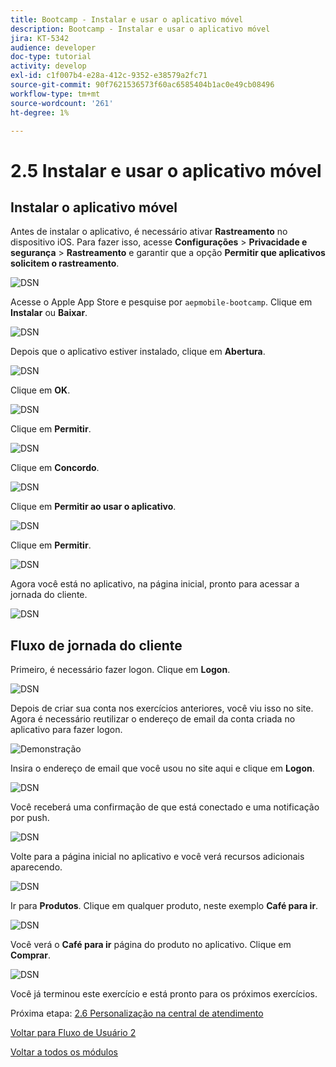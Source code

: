 ```yaml
---
title: Bootcamp - Instalar e usar o aplicativo móvel
description: Bootcamp - Instalar e usar o aplicativo móvel
jira: KT-5342
audience: developer
doc-type: tutorial
activity: develop
exl-id: c1f007b4-e28a-412c-9352-e38579a2fc71
source-git-commit: 90f7621536573f60ac6585404b1ac0e49cb08496
workflow-type: tm+mt
source-wordcount: '261'
ht-degree: 1%

---
```


# 2.5 Instalar e usar o aplicativo móvel


## Instalar o aplicativo móvel

Antes de instalar o aplicativo, é necessário ativar **Rastreamento** no dispositivo iOS. Para fazer isso, acesse **Configurações** > **Privacidade e segurança** > **Rastreamento** e garantir que a opção **Permitir que aplicativos solicitem o rastreamento**.

![DSN](./../uc3/images/app4.png)

Acesse o Apple App Store e pesquise por `aepmobile-bootcamp`. Clique em **Instalar** ou **Baixar**.

![DSN](./../uc3/images/app1.png)

Depois que o aplicativo estiver instalado, clique em **Abertura**.

![DSN](./../uc3/images/app2.png)

Clique em **OK**.

![DSN](./../uc3/images/app9.png)

Clique em **Permitir**.

![DSN](./../uc3/images/app3.png)

Clique em **Concordo**.

![DSN](./../uc3/images/app7.png)

Clique em **Permitir ao usar o aplicativo**.

![DSN](./../uc3/images/app8.png)

Clique em **Permitir**.

![DSN](./../uc3/images/app5.png)

Agora você está no aplicativo, na página inicial, pronto para acessar a jornada do cliente.

![DSN](./../uc3/images/app12.png)

## Fluxo de jornada do cliente

Primeiro, é necessário fazer logon. Clique em **Logon**.

![DSN](./../uc3/images/app13.png)

Depois de criar sua conta nos exercícios anteriores, você viu isso no site. Agora é necessário reutilizar o endereço de email da conta criada no aplicativo para fazer logon.

![Demonstração](./../uc3/images/pv1.png)

Insira o endereço de email que você usou no site aqui e clique em **Logon**.

![DSN](./../uc3/images/app14.png)

Você receberá uma confirmação de que está conectado e uma notificação por push.

![DSN](./../uc3/images/app15.png)

Volte para a página inicial no aplicativo e você verá recursos adicionais aparecendo.

![DSN](./../uc3/images/app17.png)

Ir para **Produtos**. Clique em qualquer produto, neste exemplo **Café para ir**.

![DSN](./images/app19.png)

Você verá o **Café para ir** página do produto no aplicativo. Clique em **Comprar**.

![DSN](./images/app20.png)

Você já terminou este exercício e está pronto para os próximos exercícios.

Próxima etapa: [2.6 Personalização na central de atendimento](./ex6.md)

[Voltar para Fluxo de Usuário 2](./uc2.md)

[Voltar a todos os módulos](../../overview.md)
